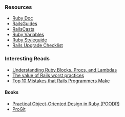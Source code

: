 ### Resources

- [Ruby Doc][9]
- [RailsGuides][7]
- [RailsCasts][10]
- [Ruby Variables][1]
- [Ruby Styleguide][3]
- [Rails Upgrade Checklist][5]

### Interesting Reads

- [Understanding Ruby Blocks, Procs, and Lambdas][2]
- [The value of Rails worst practices][6]
- [Top 10 Mistakes that Rails Programmers Make][8]

#### Books

- [Practical Object-Oriented Design in Ruby (POODR)][4]
- [ProGit][11]

[1]: http://www.tutorialspoint.com/ruby/ruby_variables.htm
[2]: http://www.reactive.io/tips/2008/12/21/understanding-ruby-blocks-procs-and-lambdas/
[3]: https://github.com/styleguide/ruby
[4]: http://www.poodr.com/
[5]: http://www.rails-upgrade-checklist.com/
[6]: http://dmcca.be/2014/02/02/the-value-of-rails-worst-practices.html
[7]: http://guides.rubyonrails.org
[8]: http://www.toptal.com/ruby-on-rails/top-10-mistakes-that-rails-programmers-make
[9]: http://www.ruby-doc.org/
[10]: http://railscasts.com/
[11]: http://git-scm.com/book
